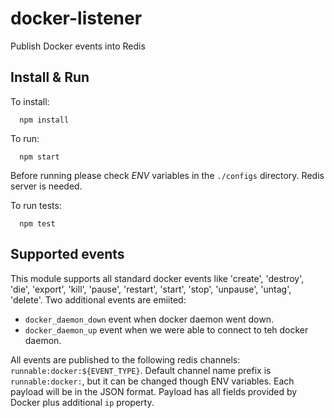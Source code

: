 docker-listener
===============

Publish Docker events into Redis


## Install & Run

To install:
```
  npm install
```


To run:
```
  npm start
```

Before running please check *ENV* variables in the `./configs` directory. Redis server is needed.


To run tests:

```
  npm test
```

## Supported events

This module supports all standard docker events like 'create', 'destroy', 'die', 'export', 'kill', 'pause', 'restart', 'start', 'stop', 'unpause', 'untag', 'delete'.
Two additional events are emiited:
  * `docker_daemon_down` event when docker daemon went down.
  * `docker_daemon_up` event when we were able to connect to teh docker daemon.

All events are published to the following redis channels: `runnable:docker:${EVENT_TYPE}`. Default channel name prefix is `runnable:docker:`, but it can be changed though ENV variables.
Each payload will be in the JSON format.
Payload has all fields provided by Docker plus additional `ip` property.